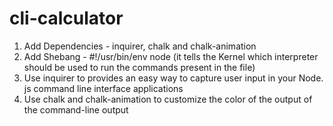 # cli-calculator
1. Add Dependencies - inquirer, chalk and chalk-animation
2. Add Shebang - #!/usr/bin/env node (it tells the Kernel which interpreter should be used to run the commands present in the file)
3. Use inquirer to provides an easy way to capture user input in your Node. js command line interface applications
4. Use chalk and chalk-animation to customize the color of the output of the command-line output
